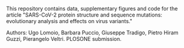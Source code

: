 This repository contains data, supplementary figures and code for the article 
"SARS-CoV-2 protein structure and sequence mutations: evolutionary analysis and effects on virus variants."

Authors: Ugo Lomoio, Barbara Puccio, Giuseppe Tradigo, Pietro Hiram Guzzi, Pierangelo Veltri.
PLOSONE submission.